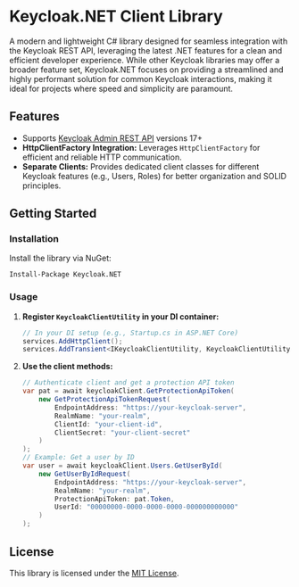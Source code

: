 ﻿# Keycloak.NET Client Library

A modern and lightweight C# library designed for seamless integration with the Keycloak REST API, leveraging the latest .NET features for a clean and efficient developer experience. While other Keycloak libraries may offer a broader feature set, Keycloak.NET focuses on providing a streamlined and highly performant solution for common Keycloak interactions, making it ideal for projects where speed and simplicity are paramount.

## Features

* Supports [Keycloak Admin REST API](https://www.keycloak.org/docs-api/latest/rest-api/index.html) versions 17+
* **HttpClientFactory Integration:**  Leverages `HttpClientFactory` for efficient and reliable HTTP communication.
* **Separate Clients:**  Provides dedicated client classes for different Keycloak features (e.g., Users, Roles) for
  better organization and SOLID principles.

## Getting Started

### Installation

Install the library via NuGet:

```
Install-Package Keycloak.NET
```

### Usage

1. **Register `KeycloakClientUtility` in your DI container:**

   ```csharp
   // In your DI setup (e.g., Startup.cs in ASP.NET Core)
   services.AddHttpClient();
   services.AddTransient<IKeycloakClientUtility, KeycloakClientUtility>();
   ```

2. **Use the client methods:**

   ```csharp
   // Authenticate client and get a protection API token
   var pat = await keycloakClient.GetProtectionApiToken(
       new GetProtectionApiTokenRequest(
           EndpointAddress: "https://your-keycloak-server",
           RealmName: "your-realm",
           ClientId: "your-client-id",
           ClientSecret: "your-client-secret"
       )
   );
   // Example: Get a user by ID
   var user = await keycloakClient.Users.GetUserById(
       new GetUserByIdRequest(
           EndpointAddress: "https://your-keycloak-server",
           RealmName: "your-realm",
           ProtectionApiToken: pat.Token,
           UserId: "00000000-0000-0000-0000-000000000000"
       )
   );
   ```

## License

This library is licensed under the [MIT License](./LICENSE).
